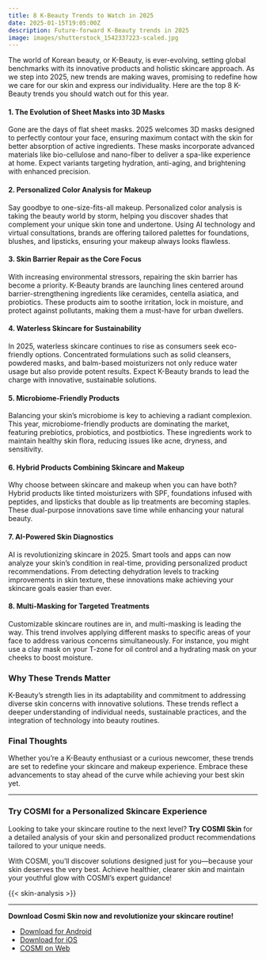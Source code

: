 ```yaml
---
title: 8 K-Beauty Trends to Watch in 2025
date: 2025-01-15T19:05:00Z
description: Future-forward K-Beauty trends in 2025
image: images/shutterstock_1542337223-scaled.jpg
---
```

The world of Korean beauty, or K-Beauty, is ever-evolving, setting global benchmarks with its innovative products and holistic skincare approach. As we step into 2025, new trends are making waves, promising to redefine how we care for our skin and express our individuality. Here are the top 8 K-Beauty trends you should watch out for this year.

#### 1. **The Evolution of Sheet Masks into 3D Masks**

Gone are the days of flat sheet masks. 2025 welcomes 3D masks designed to perfectly contour your face, ensuring maximum contact with the skin for better absorption of active ingredients. These masks incorporate advanced materials like bio-cellulose and nano-fiber to deliver a spa-like experience at home. Expect variants targeting hydration, anti-aging, and brightening with enhanced precision.

#### 2. **Personalized Color Analysis for Makeup**

Say goodbye to one-size-fits-all makeup. Personalized color analysis is taking the beauty world by storm, helping you discover shades that complement your unique skin tone and undertone. Using AI technology and virtual consultations, brands are offering tailored palettes for foundations, blushes, and lipsticks, ensuring your makeup always looks flawless.

#### 3. **Skin Barrier Repair as the Core Focus**

With increasing environmental stressors, repairing the skin barrier has become a priority. K-Beauty brands are launching lines centered around barrier-strengthening ingredients like ceramides, centella asiatica, and probiotics. These products aim to soothe irritation, lock in moisture, and protect against pollutants, making them a must-have for urban dwellers.

#### 4. **Waterless Skincare for Sustainability**

In 2025, waterless skincare continues to rise as consumers seek eco-friendly options. Concentrated formulations such as solid cleansers, powdered masks, and balm-based moisturizers not only reduce water usage but also provide potent results. Expect K-Beauty brands to lead the charge with innovative, sustainable solutions.

#### 5. **Microbiome-Friendly Products**

Balancing your skin’s microbiome is key to achieving a radiant complexion. This year, microbiome-friendly products are dominating the market, featuring prebiotics, probiotics, and postbiotics. These ingredients work to maintain healthy skin flora, reducing issues like acne, dryness, and sensitivity.

#### 6. **Hybrid Products Combining Skincare and Makeup**

Why choose between skincare and makeup when you can have both? Hybrid products like tinted moisturizers with SPF, foundations infused with peptides, and lipsticks that double as lip treatments are becoming staples. These dual-purpose innovations save time while enhancing your natural beauty.

#### 7. **AI-Powered Skin Diagnostics**

AI is revolutionizing skincare in 2025. Smart tools and apps can now analyze your skin’s condition in real-time, providing personalized product recommendations. From detecting dehydration levels to tracking improvements in skin texture, these innovations make achieving your skincare goals easier than ever.

#### 8. **Multi-Masking for Targeted Treatments**

Customizable skincare routines are in, and multi-masking is leading the way. This trend involves applying different masks to specific areas of your face to address various concerns simultaneously. For instance, you might use a clay mask on your T-zone for oil control and a hydrating mask on your cheeks to boost moisture.

### Why These Trends Matter

K-Beauty’s strength lies in its adaptability and commitment to addressing diverse skin concerns with innovative solutions. These trends reflect a deeper understanding of individual needs, sustainable practices, and the integration of technology into beauty routines.

### Final Thoughts

Whether you’re a K-Beauty enthusiast or a curious newcomer, these trends are set to redefine your skincare and makeup experience. Embrace these advancements to stay ahead of the curve while achieving your best skin yet.  

---
### Try COSMI for a Personalized Skincare Experience  
Looking to take your skincare routine to the next level? **Try COSMI Skin** for a detailed analysis of your skin and personalized product recommendations tailored to your unique needs.  

With COSMI, you’ll discover solutions designed just for you—because your skin deserves the very best. Achieve healthier, clearer skin and maintain your youthful glow with COSMI’s expert guidance!  

{{< skin-analysis >}}

---
**Download Cosmi Skin now and revolutionize your skincare routine!**  
- [Download for Android](https://play.google.com/store/apps/details?id=com.taic.cosmi&hl=en)  
- [Download for iOS](https://apps.apple.com/us/app/cosmi-become-attractive/id6737167960)  
- [COSMI on Web](https://www.cosmi.skin/)  






